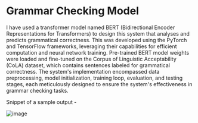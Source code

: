 # Grammar Checking Model

I have used a transformer model named BERT (Bidirectional Encoder Representations for Transformers) to design this system that analyses and predicts grammatical correctness.
This was developed using the PyTorch and TensorFlow frameworks, leveraging their capabilities for efficient computation and neural network training. 
Pre-trained BERT model weights were loaded and fine-tuned on the Corpus of Linguistic Acceptability (CoLA) dataset, which contains sentences labeled for grammatical correctness. The system's implementation encompassed data preprocessing, model initialization, training loop, evaluation, and testing stages, each meticulously designed to ensure the system's effectiveness in grammar checking tasks.

Snippet of a sample output - 

![image](https://github.com/user-attachments/assets/cb18743a-8bf6-426e-8a09-4b1da8092cc1)

